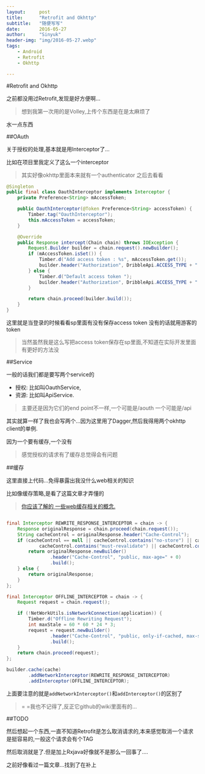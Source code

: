 ```yaml
---
layout:     post
title:      "Retrofit and Okhttp"
subtitle:   "随便写写"
date:       2016-05-27
author:     "Sinyuk"
header-img: "img/2016-05-27.webp"
tags:
    - Android
    - Retrofit
    - Okhttp

---
```


#Retrofit and Okhttp

之前都没用过Retrofit,发现是好方便啊...

> 想到我第一次用的是Volley,上传个东西是在是太麻烦了

水一点东西

##OAuth

关于授权的处理,基本就是用Interceptor了...

比如在项目里我定义了这么一个interceptor

> 其实好像okhttp里面本来就有一个authenticator 之后去看看

```java
@Singleton
public final class OauthInterceptor implements Interceptor {
    private Preference<String> mAccessToken;

    public OauthInterceptor(@Token Preference<String> accessToken) {
        Timber.tag("OauthInterceptor");
        this.mAccessToken = accessToken;
    }

    @Override
    public Response intercept(Chain chain) throws IOException {
        Request.Builder builder = chain.request().newBuilder();
        if (mAccessToken.isSet()) {
            Timber.d("Add access token : %s", mAccessToken.get());
            builder.header("Authorization", DribbleApi.ACCESS_TYPE + " " + mAccessToken.get());
        } else {
            Timber.d("Default access token ");
            builder.header("Authorization", DribbleApi.ACCESS_TYPE + " " + BuildConfig.DRIBBBLE_CLIENT_ACCESS_TOKEN);
        }

        return chain.proceed(builder.build());
    }
}
```


这里就是当登录的时候看看sp里面有没有保存access token 没有的话就用游客的token

> 当然虽然我是这么写把access token保存在sp里面,不知道在实际开发里面有更好的方法没


##Service

一般的话我们都是要写两个service的

- 授权: 比如叫OauthService,
- 资源: 比如叫ApiService.

> 主要还是因为它们的end point不一样,一个可能是/aouth 一个可能是/api

其实就算一样了我也会写两个...因为这里用了Dagger,然后我得用两个okhttp client的单例.

因为一个要有缓存,一个没有

> 感觉授权的请求有了缓存总觉得会有问题


##缓存

这里直接上代码...免得暴露出我没什么web相关的知识

比如像缓存策略,是看了这篇文章才弄懂的

> [你应该了解的 一些web缓存相关的概念.](http://www.cnblogs.com/_franky/archive/2011/11/23/2260109.html)

```java

final Interceptor REWRITE_RESPONSE_INTERCEPTOR = chain -> {
    Response originalResponse = chain.proceed(chain.request());
    String cacheControl = originalResponse.header("Cache-Control");
    if (cacheControl == null || cacheControl.contains("no-store") || cacheControl.contains("no-cache") ||
            cacheControl.contains("must-revalidate") || cacheControl.contains("max-age=0")) {
        return originalResponse.newBuilder()
                .header("Cache-Control", "public, max-age=" + 0)
                .build();
    } else {
        return originalResponse;
    }
};

final Interceptor OFFLINE_INTERCEPTOR = chain -> {
    Request request = chain.request();

    if (!NetWorkUtils.isNetworkConnection(application)) {
        Timber.d("Offline Rewriting Request");
        int maxStale = 60 * 60 * 24 * 3;
        request = request.newBuilder()
                .header("Cache-Control", "public, only-if-cached, max-stale=" + maxStale)
                .build();
    }
    return chain.proceed(request);
};

builder.cache(cache)
        .addNetworkInterceptor(REWRITE_RESPONSE_INTERCEPTOR)
        .addInterceptor(OFFLINE_INTERCEPTOR);

```

上面要注意的就是`addNetworkInterceptor()`和`addInterceptor()`的区别了

> = =我也不记得了,反正它github的wiki里面有的...

##TODO

然后想起一个东西,一直不知道Retrofit是怎么取消请求的,本来感觉取消一个请求是挺容易的,一般这个请求会有个TAG

然后取消就是了.但是加上Rxjava好像就不是那么一回事了....

之前好像看过一篇文章...找到了在补上
